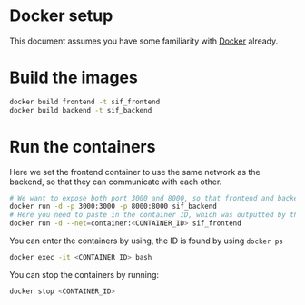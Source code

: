# Docker setup

This document assumes you have some familiarity with [Docker](https://docs.docker.com/) already.

# Build the images

```bash
docker build frontend -t sif_frontend
docker build backend -t sif_backend 
```

# Run the containers

Here we set the frontend container to use the same network as the backend, so that they can communicate with each other. 

```bash
# We want to expose both port 3000 and 8000, so that frontend and backend is available, running in detached mode.
docker run -d -p 3000:3000 -p 8000:8000 sif_backend
# Here you need to paste in the container ID, which was outputted by the previous command
docker run -d --net=container:<CONTAINER_ID> sif_frontend
```

You can enter the containers by using, the ID is found by using `docker ps`
```bash
docker exec -it <CONTAINER_ID> bash
```

You can stop the containers by running:
```bash
docker stop <CONTAINER_ID>
```
